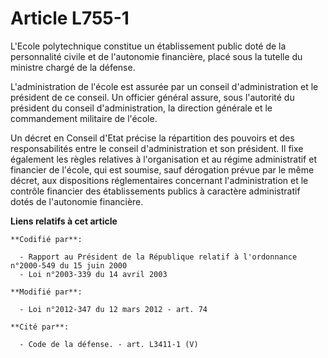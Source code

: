 # Article L755-1

L'Ecole polytechnique constitue un établissement public doté de la personnalité civile et de l'autonomie financière, placé
sous la tutelle du ministre chargé de la défense.

L'administration  de l'école est assurée par un conseil d'administration et le président  de ce conseil. Un officier général
assure, sous l'autorité du président  du conseil d'administration, la direction générale et le commandement  militaire de
l'école.

Un décret en Conseil d'Etat précise la  répartition des pouvoirs et des responsabilités entre le conseil  d'administration et
son président. Il fixe également les règles  relatives à l'organisation et au régime administratif et financier de  l'école,
qui est soumise, sauf dérogation prévue par le même décret, aux  dispositions réglementaires concernant l'administration et
le contrôle  financier des établissements publics à caractère administratif dotés de  l'autonomie financière.

**Liens relatifs à cet article**

	**Codifié par**:

	  - Rapport au Président de la République relatif à l'ordonnance n°2000-549 du 15 juin 2000
	  - Loi n°2003-339 du 14 avril 2003

	**Modifié par**:

	  - Loi n°2012-347 du 12 mars 2012 - art. 74

	**Cité par**:

	  - Code de la défense. - art. L3411-1 (V)
